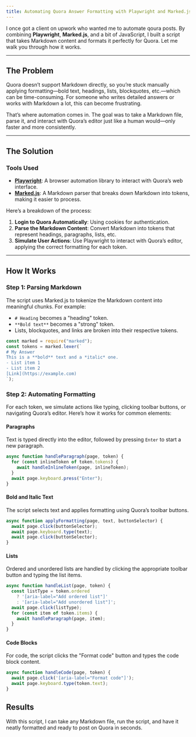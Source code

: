 ```yaml
---
title: Automating Quora Answer Formatting with Playwright and Marked.js
---
```


I once got a client on upwork who wanted me to automate qoura posts.
By combining **Playwright**, **Marked.js**, and a bit of JavaScript, I built a script that takes Markdown content and formats it perfectly for Quora. Let me walk you through how it works.

---

## The Problem

Quora doesn’t support Markdown directly, so you’re stuck manually applying formatting—bold text, headings, lists, blockquotes, etc.—which can be time-consuming. For someone who writes detailed answers or works with Markdown a lot, this can become frustrating. 

That’s where automation comes in. The goal was to take a Markdown file, parse it, and interact with Quora’s editor just like a human would—only faster and more consistently.

---

## The Solution

### Tools Used
- **[Playwright](https://playwright.dev/)**: A browser automation library to interact with Quora’s web interface.
- **[Marked.js](https://marked.js.org/)**: A Markdown parser that breaks down Markdown into tokens, making it easier to process.

Here’s a breakdown of the process:

1. **Login to Quora Automatically**: Using cookies for authentication.
2. **Parse the Markdown Content**: Convert Markdown into tokens that represent headings, paragraphs, lists, etc.
3. **Simulate User Actions**: Use Playwright to interact with Quora’s editor, applying the correct formatting for each token.

---

## How It Works

### Step 1: Parsing Markdown
The script uses Marked.js to tokenize the Markdown content into meaningful chunks. For example:
- `# Heading` becomes a "heading" token.
- `**Bold text**` becomes a "strong" token.
- Lists, blockquotes, and links are broken into their respective tokens.

```javascript
const marked = require("marked");
const tokens = marked.lexer(`
# My Answer
This is a **bold** text and a *italic* one.
- List item 1
- List item 2
[Link](https://example.com)
`);
```

### Step 2: Automating Formatting
For each token, we simulate actions like typing, clicking toolbar buttons, or navigating Quora’s editor. Here’s how it works for common elements:

#### Paragraphs
Text is typed directly into the editor, followed by pressing `Enter` to start a new paragraph.

```javascript
async function handleParagraph(page, token) {
  for (const inlineToken of token.tokens) {
    await handleInlineToken(page, inlineToken);
  }
  await page.keyboard.press("Enter");
}
```

#### Bold and Italic Text
The script selects text and applies formatting using Quora’s toolbar buttons.

```javascript
async function applyFormatting(page, text, buttonSelector) {
  await page.click(buttonSelector);
  await page.keyboard.type(text);
  await page.click(buttonSelector);
}
```

#### Lists
Ordered and unordered lists are handled by clicking the appropriate toolbar button and typing the list items.

```javascript
async function handleList(page, token) {
  const listType = token.ordered
    ? '[aria-label="Add ordered list"]'
    : '[aria-label="Add unordered list"]';
  await page.click(listType);
  for (const item of token.items) {
    await handleParagraph(page, item);
  }
}
```

#### Code Blocks
For code, the script clicks the "Format code" button and types the code block content.

```javascript
async function handleCode(page, token) {
  await page.click('[aria-label="Format code"]');
  await page.keyboard.type(token.text);
}
```

## Results

With this script, I can take any Markdown file, run the script, and have it neatly formatted and ready to post on Quora in seconds.
